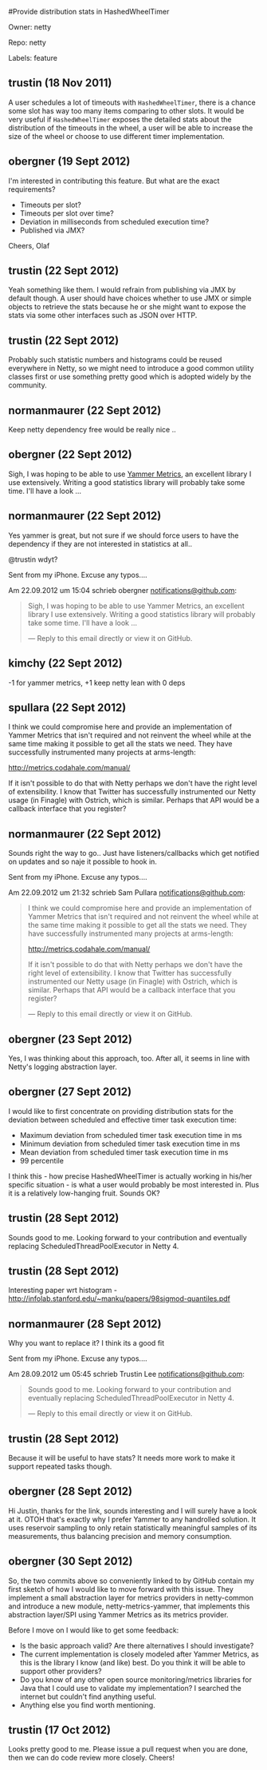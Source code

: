 #Provide distribution stats in HashedWheelTimer

Owner: netty

Repo: netty

Labels: feature 

## trustin (18 Nov 2011)

A user schedules a lot of timeouts with `HashedWheelTimer`, there is a chance some slot has way too many items comparing to other slots.  It would be very useful if `HashedWheelTimer` exposes the detailed stats about the distribution of the timeouts in the wheel, a user will be able to increase the size of the wheel or choose to use different timer implementation.


## obergner (19 Sept 2012)

I'm interested in contributing this feature. But what are the exact requirements?
- Timeouts per slot?
- Timeouts per slot over time?
- Deviation in milliseconds from scheduled execution time?
- Published via JMX?

Cheers,
Olaf


## trustin (22 Sept 2012)

Yeah something like them.  I would refrain from publishing via JMX by default though.  A user should have choices whether to use JMX or simple objects to retrieve the stats because he or she might want to expose the stats via some other interfaces such as JSON over HTTP.


## trustin (22 Sept 2012)

Probably such statistic numbers and histograms could be reused everywhere in Netty, so we might need to introduce a good common utility classes first or use something pretty good which is adopted widely by the community.


## normanmaurer (22 Sept 2012)

Keep netty dependency free would be really nice ..


## obergner (22 Sept 2012)

Sigh, I was hoping to be able to use [Yammer Metrics](http://metrics.codahale.com/), an excellent library I use extensively. Writing a good statistics library will probably take some time. I'll have a look ...


## normanmaurer (22 Sept 2012)

Yes yammer is great, but not sure if we should force users to have the dependency if they are not interested in statistics at all..

@trustin wdyt?

Sent from my iPhone. Excuse any typos....

Am 22.09.2012 um 15:04 schrieb obergner notifications@github.com:

> Sigh, I was hoping to be able to use Yammer Metrics, an excellent library I use extensively. Writing a good statistics library will probably take some time. I'll have a look ...
> 
> —
> Reply to this email directly or view it on GitHub.


## kimchy (22 Sept 2012)

-1 for yammer metrics, +1 keep netty lean with 0 deps 


## spullara (22 Sept 2012)

I think we could compromise here and provide an implementation of Yammer Metrics that isn't required and not reinvent the wheel while at the same time making it possible to get all the stats we need. They have successfully instrumented many projects at arms-length:

http://metrics.codahale.com/manual/

If it isn't possible to do that with Netty perhaps we don't have the right level of extensibility. I know that Twitter has successfully instrumented our Netty usage (in Finagle) with Ostrich, which is similar. Perhaps that API would be a callback interface that you register?


## normanmaurer (22 Sept 2012)

Sounds right the way to go.. Just have listeners/callbacks which get notified on updates and so naje it possible to hook in.

Sent from my iPhone. Excuse any typos....

Am 22.09.2012 um 21:32 schrieb Sam Pullara notifications@github.com:

> I think we could compromise here and provide an implementation of Yammer Metrics that isn't required and not reinvent the wheel while at the same time making it possible to get all the stats we need. They have successfully instrumented many projects at arms-length:
> 
> http://metrics.codahale.com/manual/
> 
> If it isn't possible to do that with Netty perhaps we don't have the right level of extensibility. I know that Twitter has successfully instrumented our Netty usage (in Finagle) with Ostrich, which is similar. Perhaps that API would be a callback interface that you register?
> 
> —
> Reply to this email directly or view it on GitHub.


## obergner (23 Sept 2012)

Yes, I was thinking about this approach, too. After all, it seems in line with Netty's logging abstraction layer.


## obergner (27 Sept 2012)

I would like to first concentrate on providing distribution stats for the deviation between scheduled and effective timer task execution time:
- Maximum deviation from scheduled timer task execution time in ms
- Minimum deviation from scheduled timer task execution time in ms
- Mean deviation from scheduled timer task execution time in ms
- 99 percentile

I think this - how precise HashedWheelTimer is actually working in his/her specific situation - is what a user would probably be most interested in. Plus it is a relatively low-hanging fruit. Sounds OK?


## trustin (28 Sept 2012)

Sounds good to me.  Looking forward to your contribution and eventually replacing ScheduledThreadPoolExecutor in Netty 4.


## trustin (28 Sept 2012)

Interesting paper wrt histogram - http://infolab.stanford.edu/~manku/papers/98sigmod-quantiles.pdf


## normanmaurer (28 Sept 2012)

Why you want to replace it? I think its a good fit

Sent from my iPhone. Excuse any typos....

Am 28.09.2012 um 05:45 schrieb Trustin Lee notifications@github.com:

> Sounds good to me. Looking forward to your contribution and eventually replacing ScheduledThreadPoolExecutor in Netty 4.
> 
> —
> Reply to this email directly or view it on GitHub.


## trustin (28 Sept 2012)

Because it will be useful to have stats?  It needs more work to make it
support repeated tasks though.


## obergner (28 Sept 2012)

Hi Justin, thanks for the link, sounds interesting and I will surely have a look at it. OTOH that's exactly why I prefer Yammer to any handrolled solution. It uses reservoir sampling to only retain statistically meaningful samples of its measurements, thus balancing precision and memory consumption.


## obergner (30 Sept 2012)

So, the two commits above so conveniently linked to by GitHub contain my first sketch of how I would like to move forward with this issue. They implement a small abstraction layer for metrics providers in netty-common and introduce a new module, netty-metrics-yammer, that implements this abstraction layer/SPI using Yammer Metrics as its metrics provider.

Before I move on I would like to get some feedback:
- Is the basic approach valid? Are there alternatives I should investigate?
- The current implementation is closely modeled after Yammer Metrics, as this is the library I know (and like) best. Do you think it will be able to support other providers?
- Do you know of any other open source monitoring/metrics libraries for Java that I could use to validate my implementation? I searched the internet but couldn't find anything useful.
- Anything else you find worth mentioning. 


## trustin (17 Oct 2012)

Looks pretty good to me.  Please issue a pull request when you are done, then we can do code review more closely. Cheers!


